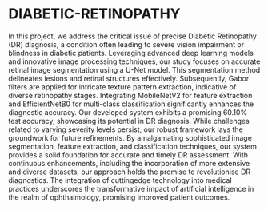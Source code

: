 # DIABETIC-RETINOPATHY
In this project, we address the critical issue of precise Diabetic Retinopathy
(DR) diagnosis, a condition often leading to severe vision impairment or
blindness in diabetic patients. Leveraging advanced deep learning models
and innovative image processing techniques, our study focuses on accurate
retinal image segmentation using a U-Net model. This segmentation
method delineates lesions and retinal structures effectively. Subsequently,
Gabor filters are applied for intricate texture pattern extraction, indicative
of diverse retinopathy stages. Integrating MobileNetV2 for feature
extraction and EfficientNetB0 for multi-class classification significantly
enhances the diagnostic accuracy. Our developed system exhibits a
promising 60.10% test accuracy, showcasing its potential in DR diagnosis.
While challenges related to varying severity levels persist, our robust
framework lays the groundwork for future refinements. By amalgamating
sophisticated image segmentation, feature extraction, and classification
techniques, our system provides a solid foundation for accurate and timely
DR assessment. With continuous enhancements, including the
incorporation of more extensive and diverse datasets, our approach holds
the promise to revolutionise DR diagnostics. The integration of cuttingedge
technology into medical practices underscores the transformative
impact of artificial intelligence in the realm of ophthalmology, promising
improved patient outcomes.
